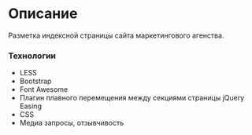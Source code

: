 # Описание
Разметка индексной страницы сайта маркетингового агенства.

### Технологии
* LESS
* Bootstrap
* Font Awesome
* Плагин плавного перемещения между секциями страницы jQuery Easing
* CSS
* Медиа запросы, отзывчивость
